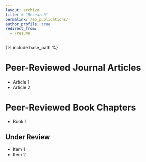 ```yaml
---
layout: archive
title: # "Research"
permalink: /eo_publications/
author_profile: true
redirect_from:
  - /resume
---
```


{% include base_path %}

Peer-Reviewed Journal Articles
======
* Article 1
* Article 2


Peer-Reviewed Book Chapters
======
* Book 1


Under Review
------
* Item 1
* Item 2


 
